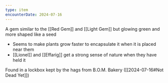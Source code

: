 ```yaml
---
type: item
encounterDate: 2024-07-16
---
```

A gem similar to the [[Red Gem]] and [[Light Gem]] but glowing green and more shaped like a seed
- Seems to make plants grow faster to encapsulate it when it is placed near them 
- [[Lionel]] and [[Effarig]] get a strong sense of nature when they have held it

Found in a lockbox kept by the hags from B.O.M. Bakery ([[2024-07-16#Not Dead Yet]])